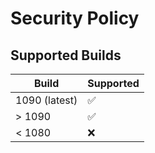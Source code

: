 # Security Policy

## Supported Builds

| Build | Supported          |
| ------- | ------------------ |
| 1090 (latest)  | :white_check_mark: |
| > 1090 | :white_check_mark: |
| < 1080   | :x:                |
